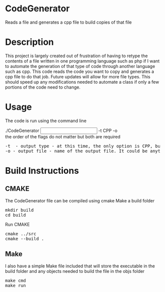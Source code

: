 # CodeGenerator
Reads a file and generates a cpp file to build copies of that file
<br />

# Description
This project is largely created out of frustration of having to retype the contents of a file 
written in one programming language such as php if I want to automate the generation of that type of code through another language such as cpp. 
This code reads the code you want to copy and generates a cpp file to do that job. Future updates will allow for more file types. 
This should speed up any modifications needed to automate a class if only a few portions of the code need to change. 
<br />

# Usage
The code is run using the command line <br />

./CodeGenerator <input filename> -t CPP -o <output filename> <br />
the order of the flags do not matter but both are required <br />
<pre>
-t  - output type - at this time, the only option is CPP, but python and other formats will be added soon
-o - output file - name of the output file. It could be anything but any resulting code will be written in C++ at this time
</pre>
# Build Instructions
## CMAKE
The CodeGenerator file can be compiled using cmake
Make a build folder
<pre>
mkdir build
cd build
</pre>
Run CMAKE
<pre>
cmake ../src
cmake --build .
</pre>
  
## Make
I also have a simple Make file included that will store the executable in the build folder and any objects needed to build the file in the objs folder
<pre>
make cmd 
make run
</pre>



